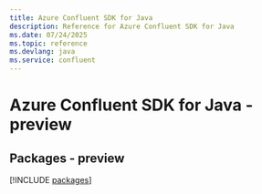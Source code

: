 ```yaml
---
title: Azure Confluent SDK for Java
description: Reference for Azure Confluent SDK for Java
ms.date: 07/24/2025
ms.topic: reference
ms.devlang: java
ms.service: confluent
---
```

# Azure Confluent SDK for Java - preview
## Packages - preview
[!INCLUDE [packages](confluent-index.md)]